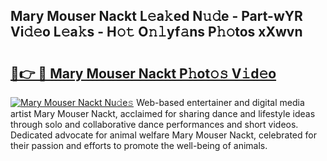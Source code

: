 ## Mary Mouser Nackt L𝚎a𝚔ed N𝚞𝚍e - Part-wYR Vi𝚍𝚎o L𝚎a𝚔s - H𝚘𝚝 O𝚗𝚕yf𝚊ns P𝚑𝚘tos xXwvn

# <h2><a href="http://kf3djq4.oniu.top/?m=Mary+Mouser+Nackt">🔗👉 🔴 Mary Mouser Nackt P𝚑ot𝚘𝚜 V𝚒d𝚎o</a></h2>

[![Mary Mouser Nackt Nu𝚍e𝚜](https://i.imgur.com/0qMVB7G.gif)](http://kf3djq4.oniu.top/?m=Mary+Mouser+Nackt)
Web-based entertainer and digital media artist Mary Mouser Nackt, acclaimed for sharing dance and lifestyle ideas through solo and collaborative dance performances and short videos. Dedicated advocate for animal welfare Mary Mouser Nackt, celebrated for their passion and efforts to promote the well-being of animals.  
